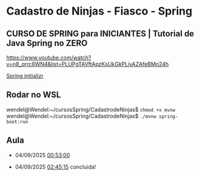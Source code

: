 # Cadastro de Ninjas - Fiasco - Spring

## CURSO DE SPRING para INICIANTES | Tutorial de Java Spring no ZERO

https://www.youtube.com/watch?v=n8_qrrc8WN4&list=PLUPgTAVftApzKsUkGkPLivAZAfeBMn24h

[Spring initializr](https://start.spring.io/)

## Rodar no WSL

wendel@Wendel:~/cursosSpring/CadastrodeNinjas$ ```chmod +x mvnw```
wendel@Wendel:~/cursosSpring/CadastrodeNinjas$ ```./mvnw spring-boot:run```

## Aula 
- 04/09/2025 [00:53:00](https://youtu.be/n8_qrrc8WN4?t=3180)

- 04/09/2025 [02:45:15](https://youtu.be/n8_qrrc8WN4?t=9915) concluida!
